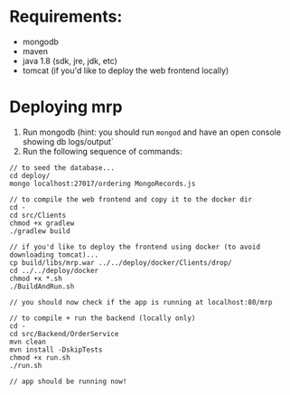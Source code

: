 # Requirements: 
- mongodb 
- maven 
- java 1.8 (sdk, jre, jdk, etc) 
- tomcat (if you'd like to deploy the web frontend locally) 


# Deploying mrp 
1. Run mongodb (hint: you should run `mongod` and have an open console showing db logs/output`
2. Run the following sequence of commands:

```
// to seed the database...
cd deploy/
mongo localhost:27017/ordering MongoRecords.js

// to compile the web frontend and copy it to the docker dir
cd - 
cd src/Clients
chmod +x gradlew
./gradlew build

// if you'd like to deploy the frontend using docker (to avoid downloading tomcat)...
cp build/libs/mrp.war ../../deploy/docker/Clients/drop/
cd ../../deploy/docker
chmod +x *.sh
./BuildAndRun.sh

// you should now check if the app is running at localhost:80/mrp

// to compile + run the backend (locally only) 
cd -
cd src/Backend/OrderService
mvn clean
mvn install -DskipTests
chmod +x run.sh
./run.sh

// app should be running now!
```
